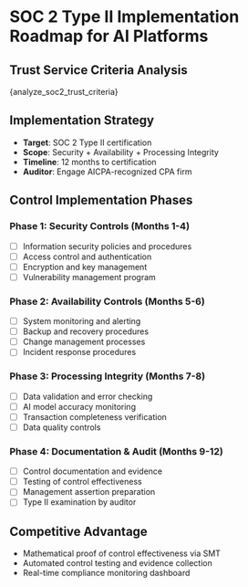 # SOC 2 Type II Implementation Roadmap for AI Platforms

## Trust Service Criteria Analysis
{analyze_soc2_trust_criteria}

## Implementation Strategy
- **Target**: SOC 2 Type II certification
- **Scope**: Security + Availability + Processing Integrity
- **Timeline**: 12 months to certification
- **Auditor**: Engage AICPA-recognized CPA firm

## Control Implementation Phases
### Phase 1: Security Controls (Months 1-4)
- [ ] Information security policies and procedures
- [ ] Access control and authentication
- [ ] Encryption and key management
- [ ] Vulnerability management program

### Phase 2: Availability Controls (Months 5-6)
- [ ] System monitoring and alerting
- [ ] Backup and recovery procedures
- [ ] Change management processes
- [ ] Incident response procedures

### Phase 3: Processing Integrity (Months 7-8)
- [ ] Data validation and error checking
- [ ] AI model accuracy monitoring
- [ ] Transaction completeness verification
- [ ] Data quality controls

### Phase 4: Documentation & Audit (Months 9-12)
- [ ] Control documentation and evidence
- [ ] Testing of control effectiveness
- [ ] Management assertion preparation
- [ ] Type II examination by auditor

## Competitive Advantage
- Mathematical proof of control effectiveness via SMT
- Automated control testing and evidence collection
- Real-time compliance monitoring dashboard
